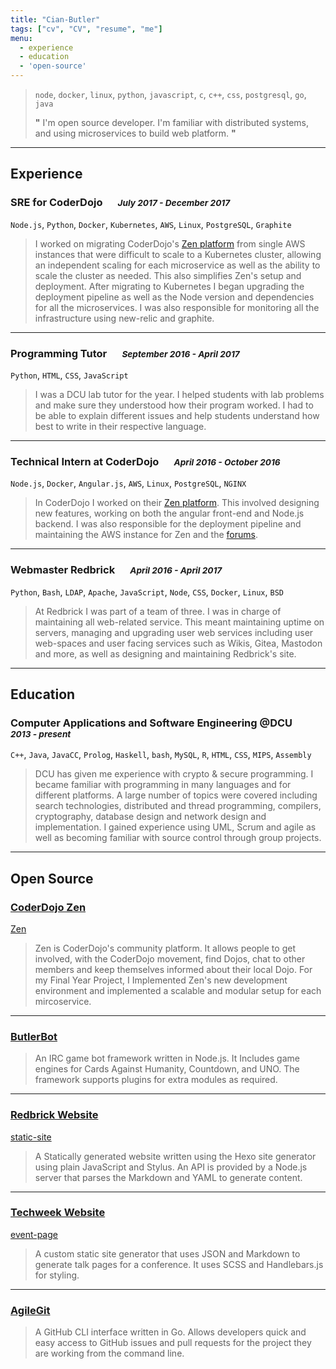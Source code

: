 ```yaml
---
title: "Cian-Butler"
tags: ["cv", "CV", "resume", "me"]
menu:
  - experience
  - education
  - 'open-source'
---
```


> `node`, `docker`, `linux`, `python`, `javascript`, `c`, `c++`, `css`, `postgresql`, `go`, `java`
>
> **"** I'm open source developer. I'm familiar with distributed systems, and using microservices to
> build web platform. **"**

---

## Experience

### SRE for CoderDojo &emsp; <small>_July 2017 - December 2017_</small>

`Node.js`, `Python`, `Docker`, `Kubernetes`, `AWS`, `Linux`, `PostgreSQL`, `Graphite`

> I worked on migrating CoderDojo's [Zen platform](https://zen.coderdojo.com) from single AWS
> instances that were difficult to scale to a Kubernetes cluster, allowing an independent scaling
> for each microservice as well as the ability to scale the cluster as needed. This also simplifies
> Zen's setup and deployment. After migrating to Kubernetes I began upgrading the deployment
> pipeline as well as the Node version and dependencies for all the microservices. I was also
> responsible for monitoring all the infrastructure using new-relic and graphite.

---

### Programming Tutor &emsp; <small>_September 2016 - April 2017_</small>

`Python`, `HTML`, `CSS`, `JavaScript`

> I was a DCU lab tutor for the year. I helped students with lab problems and make sure they
> understood how their program worked. I had to be able to explain different issues and help
> students understand how best to write in their respective language.

---

### Technical Intern at CoderDojo &emsp; <small>_April 2016 - October 2016_</small>

`Node.js`, `Docker`, `Angular.js`, `AWS`, `Linux`, `PostgreSQL`, `NGINX`

> In CoderDojo I worked on their [Zen platform](https://zen.coderdojo.com). This involved designing
> new features, working on both the angular front-end and Node.js backend. I was also responsible
> for the deployment pipeline and maintaining the AWS instance for Zen and the
> [forums](https://forums.coderdojo.com).

---

### Webmaster Redbrick &emsp; <small>_April 2016 - April 2017_</small>

`Python`, `Bash`, `LDAP`, `Apache`, `JavaScript`, `Node`, `CSS`, `Docker`, `Linux`, `BSD`

> At Redbrick I was part of a team of three. I was in charge of maintaining all web-related service.
> This meant maintaining uptime on servers, managing and upgrading user web services including user
> web-spaces and user facing services such as Wikis, Gitea, Mastodon and more, as well as designing
> and maintaining Redbrick's site.

---

## Education

### Computer Applications and Software Engineering @DCU &emsp; <small>_2013 - present_</small>

`C++`, `Java`, `JavaCC`, `Prolog`, `Haskell`, `bash`, `MySQL`, `R`, `HTML`, `CSS`, `MIPS`,
`Assembly`

> DCU has given me experience with crypto & secure programming. I became familiar with programming
> in many languages and for different platforms. A large number of topics were covered including
> search technologies, distributed and thread programming, compilers, cryptography, database design
> and network design and implementation. I gained experience using UML, Scrum and agile as well as
> becoming familiar with source control through group projects.

---

## Open Source

### [CoderDojo Zen](https://github.com/CoderDojo/community-platform)

[Zen](https://zen.coderdojo.com)

> Zen is CoderDojo's community platform. It allows people to get involved, with the CoderDojo
> movement, find Dojos, chat to other members and keep themselves informed about their local Dojo.
> For my Final Year Project, I Implemented Zen's new development environment and implemented a
> scalable and modular setup for each mircoservice.

---

### [ButlerBot](https://github.com/butlerx/butlerbot)

> An IRC game bot framework written in Node.js. It Includes game engines for Cards Against Humanity,
> Countdown, and UNO. The framework supports plugins for extra modules as required.

---

### [Redbrick Website](https://redbrick.dcu.ie)

[static-site](https://github.com/redbrick/static-site)

> A Statically generated website written using the Hexo site generator using plain JavaScript and
> Stylus. An API is provided by a Node.js server that parses the Markdown and YAML to generate
> content.

---

### [Techweek Website](http://techweek.dcu.ie)

[event-page](https://github.com/butlerx/event-page)

> A custom static site generator that uses JSON and Markdown to generate talk pages for a
> conference. It uses SCSS and Handlebars.js for styling.

---

### [AgileGit](https://github.com/butlerx/AgileGit)

> A GitHub CLI interface written in Go. Allows developers quick and easy access to GitHub issues and
> pull requests for the project they are working from the command line.

